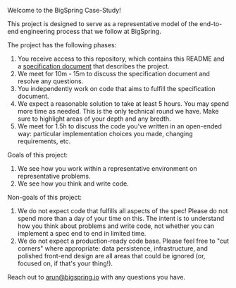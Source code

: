Welcome to the BigSpring Case-Study! 

This project is designed to serve as a representative model of the end-to-end engineering process that we follow at BigSpring. 

The project has the following phases:

1. You receive access to this repository, which contains this README and a [specification document](spec.md) that describes the project.
2. We meet for 10m - 15m to discuss the specification document and resolve any questions.
3. You independently work on code that aims to fulfill the specification document.
4. We expect a reasonable solution to take at least 5 hours. You may spend more time as needed. This is the only technical round we have. Make sure to highlight areas of your depth and any bredth. 
5. We meet for 1.5h to discuss the code you've written in an open-ended way: particular implementation choices you made, changing requirements, etc.

Goals of this project:

1. We see how you work within a representative environment on representative problems.
2. We see how you think and write code.

Non-goals of this project:

1. We do not expect code that fulfills all aspects of the spec! Please do not spend more than a day of your time on this. The intent is to understand how you think about problems and write code, not whether you can implement a spec end to end in limited time.
2. We do not expect a production-ready code base. Please feel free to "cut corners" where appropriate: data persistence, infrastructure, and polished front-end design are all areas that could be ignored (or, focused on, if that's your thing!).

Reach out to arun@bigspring.io with any questions you have.